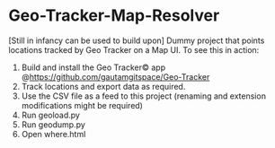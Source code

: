 # Geo-Tracker-Map-Resolver
[Still in infancy can be used to build upon]
Dummy project that points locations tracked by Geo Tracker on a Map UI. To see this in action:

1. Build and install the Geo Tracker© app
@https://github.com/gautamgitspace/Geo-Tracker
2. Track locations and export data as required.
3. Use the CSV file as a feed to this project (renaming and extension modifications might be required)
4. Run geoload.py
5. Run geodump.py
6. Open where.html
